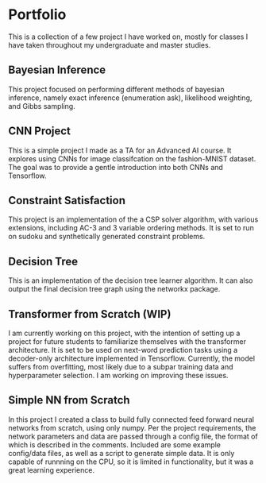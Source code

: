 # Portfolio
This is a collection of a few project I have worked on, mostly for classes I have taken throughout my undergraduate and master studies.

## Bayesian Inference
This project focused on performing different methods of bayesian inference, namely exact inference (enumeration ask), likelihood weighting, and Gibbs sampling. 

## CNN Project
This is a simple project I made as a TA for an Advanced AI course. It explores using CNNs for image classifcation on the fashion-MNIST dataset. The goal was to provide a gentle introduction into both CNNs and Tensorflow.

## Constraint Satisfaction
This project is an implementation of the a CSP solver algorithm, with various extensions, including AC-3 and 3 variable ordering methods. It is set to run on sudoku and synthetically generated constraint problems.

## Decision Tree
This is an implementation of the decision tree learner algorithm. It can also output the final decision tree graph using the networkx package.

## Transformer from Scratch (WIP)
I am currently working on this project, with the intention of setting up a project for future students to familiarize themselves with the transformer architecture. It is set to be used on next-word prediction tasks using a decoder-only architecture implemented in Tensorflow. Currently, the model suffers from overfitting, most likely due to a subpar training data and hyperparameter selection. I am working on improving these issues.

## Simple NN from Scratch
In this project I created a class to build fully connected feed forward neural networks from scratch, using only numpy. Per the project requirements, the network parameters and data are passed through a config file, the format of which is described in the comments. Included are some example config/data files, as well as a script to generate simple data. It is only capable of runnning on the CPU, so it is limited in functionality, but it was a great learning experience.
